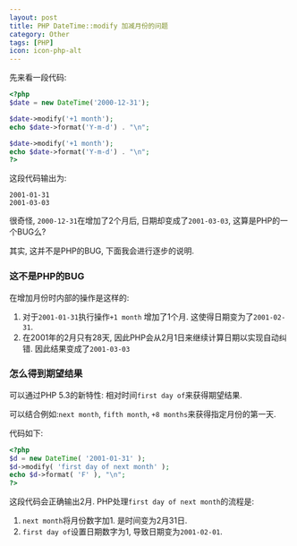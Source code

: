```yaml
---
layout: post
title: PHP DateTime::modify 加减月份的问题
category: Other
tags: [PHP]
icon: icon-php-alt
---
```

先来看一段代码:
``` php
<?php
$date = new DateTime('2000-12-31');

$date->modify('+1 month');
echo $date->format('Y-m-d') . "\n";

$date->modify('+1 month');
echo $date->format('Y-m-d') . "\n";
?>
```



这段代码输出为:
``` text
2001-01-31
2001-03-03
```

很奇怪, `2000-12-31`在增加了2个月后, 日期却变成了`2001-03-03`, 这算是PHP的一个BUG么?

其实, 这并不是PHP的BUG, 下面我会进行逐步的说明.

### **这不是PHP的BUG**

在增加月份时内部的操作是这样的:

1. 对于`2001-01-31`执行操作`+1 month` 增加了1个月. 这使得日期变为了`2001-02-31`.
2. 在2001年的2月只有28天, 因此PHP会从2月1日来继续计算日期以实现自动纠错. 因此结果变成了`2001-03-03`

### **怎么得到期望结果**

可以通过PHP 5.3的新特性: 相对时间`first day of`来获得期望结果.

可以结合例如:`next month`, `fifth month`, `+8 months`来获得指定月份的第一天.

代码如下:

``` php
<?php
$d = new DateTime( '2001-01-31' );
$d->modify( 'first day of next month' );
echo $d->format( 'F' ), "\n";
?>
```

这段代码会正确输出2月. PHP处理`first day of next month`的流程是:

1. `next month`将月份数字加1. 是时间变为2月31日.
2. `first day of`设置日期数字为1, 导致日期变为`2001-02-01`.
